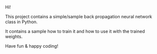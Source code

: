 Hi!

This project contains a simple/sample back propagation neural network class in Python.

It contains a sample how to train it and how to use it with the trained weights.

Have fun & happy coding!
